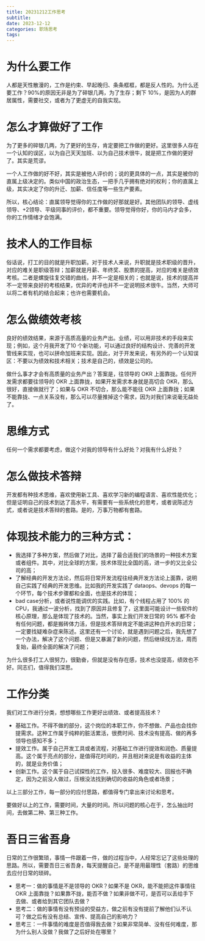 ```yaml
---
title: 20231212工作思考
subtitle: 
date: 2023-12-12
categories: 职场思考
tags: 
---
```



# 为什么要工作
人都是天性散漫的，工作是约束、早起晚归、条条框框，都是反人性的。为什么还要工作？90%的原因无非是为了碎银几两，为了生存；剩下 10%，是因为人的群居属性，需要社交，或者为了更虚无的自我实现。


# 怎么才算做好了工作
为了更多的碎银几两，为了更好的生存，肯定要把工作做的更好。这里很多人存在一个认知的误区，以为自己天天加班、以为自己技术很牛，就是把工作做的更好了。其实是荒谬。

一个人工作做的好不好，其实是被他人评价的；说的更具体的一点，其实是被你的直属上级决定的。类似中国的政治生态，一把手几乎拥有绝对的权利；你的直属上级，其实决定了你的升迁、加薪、信任度等一些生产要素。

所以，核心结论：直属领导觉得你的工作做的好那就是好。其他团队的领导、虚线领导、+2领导、平级同事的评价，都不重要。领导觉得你好，你的马内才会多，你的工作情绪才会饱满。


# 技术人的工作目标
俗话说，打工的目的就是升职加薪。对于技术人来说，升职就是技术职级的晋升，对应的难关是职级答辩；加薪就是月薪、年终奖、股票的提高，对应的难关是绩效考核。二者是螺旋往复交错的曲线，并不一定是相关的；也就是说，技术的提高并不一定带来良好的考核结果，优异的考评也并不一定说明技术很牛。当然，大师可以将二者有机的结合起来；也许也需要机会。


# 怎么做绩效考核
良好的绩效结果，来源于高质高量的业务产出。业绩，可以用非技术的手段来实现；例如，这个月我开发了10 个新功能，可以通过良好的结构设计、完善的开发管线来实现，也可以拼命加班来实现。因此，对于开发来说，有另外的一个认知误区：不要以为绩效和技术相关；技术是自己的，绩效是公司的。

做什么事才才会有高质量的业务产出？答案是，往领导的 OKR 上面靠拢。任何开发需求都要往领导的 OKR 上面靠拢，如果开发需求本身就是高切合 OKR，那么很好，直接做就行了；如果与 OKR 不切合，那么能不能往 OKR 上面靠拢；如果不能靠拢、一点关系没有，那么可以尽量推掉这个需求，因为对我们来说毫无益处了。


# 思维方式
任何一个需求都要考虑，做这个对我的领导有什么好处？对我有什么好处？


# 怎么做技术答辩
开发都有种技术思维，喜欢使用新工具、喜欢学习新的编程语言、喜欢性能优化；但是证明自己的技术到达了高水平，有需要有一些系统化的思考，或者说陈述方式，或者说是技术答辩的套路。是的，万事万物都有套路。

# 体现技术能力的三种方式：
- 我选择了多种方案，然后做了对比，选择了最合适我们的场景的一种技术方案或者组件。其中，对比全球的方案，技术体现比全国的高，进一步的又比全公司的高；
- 了解经典的开发方法论，然后将日常开发流程往经典开发方法论上面靠，说明自己实践了经典的开发思维。比如我的开发实践了 dataops、devops 的每一个环节，每个技术步骤都和全面，也是技术的体现；
- bad case分析，或者说性能调优的实践。比如，有个线程占用了 100% 的 CPU，我通过一波分析，找到了原因并且修复了，这里面可能设计一些软件的核心原理，那么是体现了技术的。当然，事实上我们开发日常的 95% 都不会有任何问题，都是搬砖体力活，但是技术答辩肯定不能讲这种白开水的日常；一定要找疑难杂症来陈述。这里还有一个讨论，就是遇到问题之后，我先想了一个办法，解决了这个问题、但是又暴漏了新的问题，然后继续找方法，周而复始，最终全面的解决了问题；

为什么很多打工人很努力，很勤奋，但就是没有存在感，技术也没提高，绩效也不好。同志们，值得我们深思。

# 工作分类
我们对工作进行分类，想想哪些工作更好出绩效、或者提高技术？

- 基础工作。不得不做的部分，这个岗位的本职工作，你不想做、产品也会找你提需求。这种工作属于纯粹的脏活累活，很费时间、技术没有提高、做的再多领导也感知不多；
- 提效工作。属于自己开发工具或者流程，对基础工作进行提效和润色、质量提高。这个属于亮点的部分，是值得花时间的，并且相对来说是有收益的主体的，就是业务价值；
- 创新工作。这个属于自己试探性的工作，投入很多、难度较大、回报也不确定，因为之前没人做过，压根没法找到确切的收益的角色或者场景；

以上三部分工作，每一部分的应付思路，都值得专门拿出来讨论和思考。

要做好以上的工作，需要时间，大量的时间。所以问题的核心在于，怎么抽出时间，去做第二种、第三种工作。


# 吾日三省吾身
日常的工作很繁琐，事情一件跟着一件，做的过程当中，人经常忘记了这些处理的思路。所以，需要吾日三省吾身，每天提醒自己，是不是用最理性（套路）的思维去应付日常的琐碎。

- 思考一：做的事情是不是领导的 OKR？如果不是 OKR，能不能把这件事情往 OKR 上面靠拢？如果靠不拢，能否不做？如果非做不可，是否可以丢给手下去做、或者给到其它团队去做？
- 思考二：做的事情有没有预设的受益方，做之前有没有提前了解他们认不认可？做之后有没有总结、宣传、提高自己的影响力？
- 思考三：一件事情的难度是否值得我去做？如果非常简单、没有任何难度，那为什么别人没做？我做了之后好处在哪里？
